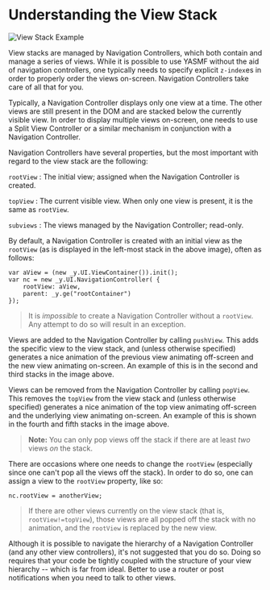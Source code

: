 # Understanding the View Stack

![View Stack Example](https://raw.githubusercontent.com/photokandyStudios/YASMF-Next/master/wiki/images/view-stack.png)

View stacks are managed by Navigation Controllers, which both contain and manage a series of views. While it is possible to use YASMF without the aid of navigation controllers, one typically needs to specify explicit `z-index`es in order to properly order the views on-screen. Navigation Controllers take care of all that for you.

Typically, a Navigation Controller displays only one view at a time. The other views are still present in the DOM and are stacked below the currently visible view. In order to display multiple views on-screen, one needs to use a Split View Controller or a similar mechanism in conjunction with a Navigation Controller.

Navigation Controllers have several properties, but the most important with regard to the view stack are the following:

`rootView`
: The initial view; assigned when the Navigation Controller is created.

`topView`
: The current visible view. When only one view is present, it is the same as `rootView`.

`subviews`
: The views managed by the Navigation Controller; read-only.

By default, a Navigation Controller is created with an initial view as the `rootView` (as is displayed in the left-most stack in the above image), often as follows:

	var aView = (new _y.UI.ViewContainer()).init();
	var nc = new _y.UI.NavigationController( {
		rootView: aView,
		parent: _y.ge("rootContainer") 	});

> It is *impossible* to create a Navigation Controller without a `rootView`. Any attempt to do so will result in an exception.

Views are added to the Navigation Controller by calling `pushView`. This adds the specific view to the view stack, and (unless otherwise specified) generates a nice animation of the previous view animating off-screen and the new view animating on-screen. An example of this is in the second and third stacks in the image above.

Views can be removed from the Navigation Controller by calling `popView`. This removes the `topView` from the view stack and (unless otherwise specified) generates a nice animation of the top view animating off-screen and the underlying view animating on-screen. An example of this is shown in the fourth and fifth stacks in the image above.

> **Note:** You can only pop views off the stack if there are at least *two* views *on* the stack. 

There are occasions where one needs to change the `rootView` (especially since one can't pop all the views off the stack). In order to do so, one can assign a view to the `rootView` property, like so:

	nc.rootView = anotherView;
	
> If there are other views currently on the view stack (that is, `rootView!=topView`), those views are all popped off the stack with no animation, and the `rootView` is replaced by the new view.

Although it is possible to navigate the hierarchy of a Navigation Controller (and any other view controllers), it's not suggested that you do so. Doing so requires that your code be tightly coupled with the structure of your view hierarchy -- which is far from ideal. Better to use a router or post notifications when you need to talk to other views.


